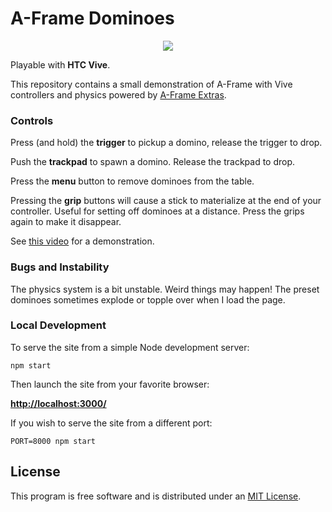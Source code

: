 # A-Frame Dominoes

<p align="center">
  <img src="http://i.imgur.com/myHEg8E.gif"/>
</p>

Playable with **HTC Vive**.

This repository contains a small demonstration of A-Frame with Vive controllers and physics powered by [A-Frame Extras](https://github.com/donmccurdy/aframe-extras).

### Controls

Press (and hold) the **trigger** to pickup a domino, release the trigger to drop.

Push the **trackpad** to spawn a domino. Release the trackpad to drop.

Press the **menu** button to remove dominoes from the table.

Pressing the **grip** buttons will cause a stick to materialize at the end of your controller. Useful for setting off dominoes at a distance. Press the grips again to make it disappear.

See [this video](https://www.youtube.com/watch?v=gU-P-56kAnI) for a demonstration.

### Bugs and Instability

The physics system is a bit unstable. Weird things may happen! The preset dominoes sometimes explode or topple over when I load the page.

### Local Development

To serve the site from a simple Node development server:

    npm start

Then launch the site from your favorite browser:

[__http://localhost:3000/__](http://localhost:3000/)

If you wish to serve the site from a different port:

    PORT=8000 npm start


## License

This program is free software and is distributed under an [MIT License](LICENSE).
